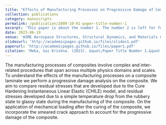 ```yaml
---
title: "Effects of Manufacturing Processes on Progressive Damage of Composites"
collection: publications
category: manuscripts
permalink: /publication/2009-10-01-paper-title-number-1
excerpt: 'This paper is about the number 1. The number 2 is left for future work.'
date: 2023-06-19
venue: 'ASME Aerospace Structures, Structural Dynamics, and Materials Conference'
slidesurl: 'http://academicpages.github.io/files/slides1.pdf'
paperurl: 'http://academicpages.github.io/files/paper1.pdf'
citation: 'Meka, Sai Krishna. (2023). &quot;Paper Title Number 1.&quot; <i>Journal 1</i>. 1(1).'
---
```


The manufacturing processes of composites involve complex and inter-related procedures that span across multiple physics domains and scales. To understand the effects of the manufacturing processes on a composite laminate we perform a progressive damage analysis on the composite. We aim to compare residual stresses that are developed due to the Cure Hardening Instantaneous Linear Elastic (CHILE) model, and residual stresses developed due to a simple temperature drop from the rubbery state to glassy state during the manufacturing of the composite. On the application of mechanical loading after the curing of the composite, we incorporate the smeared crack approach to account for the progressive damage of the composite.
